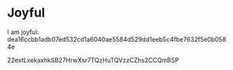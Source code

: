 # Joyful

I am joyful: dea16ccbb1adb07ed532cd1a6040ae5584d529dd1eeb5c4fbe7632f5e0b0584e


22extLxekaxhkSB27HrwXsr7TQzHuTQVzzCZhs2CCQmBSP